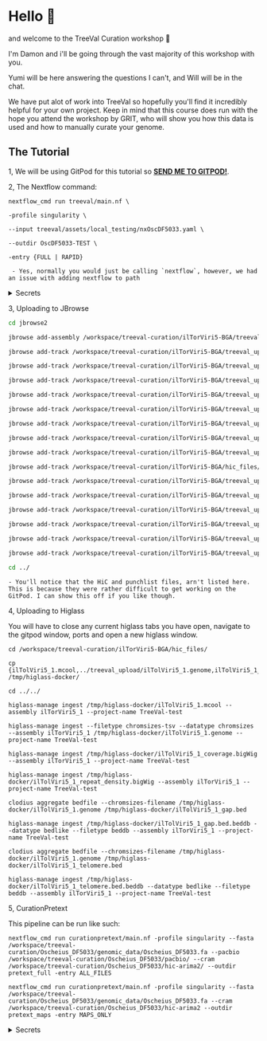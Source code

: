 
# Hello :wave:

and welcome to the TreeVal Curation workshop :clap:

I'm Damon and i'll be going through the vast majority of this workshop with you.

Yumi will be here answering the questions I can't, and Will will be in the chat.

We have put alot of work into TreeVal so hopefully you'll find it incredibly helpful for your own project. Keep in mind that this course does run with the hope you attend the workshop by GRIT, who will show you how this data is used and how to manually curate your genome.

## The Tutorial

1, We will be using GitPod for this tutorial so [**SEND ME TO GITPOD!**](gitpod.io/#https://github.com/BGAcademy23/treeval-curation).

2, The Nextflow command:

```
nextflow_cmd run treeval/main.nf \

-profile singularity \

--input treeval/assets/local_testing/nxOscDF5033.yaml \

--outdir OscDF5033-TEST \

-entry {FULL | RAPID}
```
	
	 - Yes, normally you would just be calling `nextflow`, however, we had an issue with adding nextflow to path

<details>
<summary>Secrets</summary>
	Shhh... Nextflow won't actually run here, but this is an exercise in showing you how little you need to do to get it running
</details>

3, Uploading to JBrowse

```bash
cd jbrowse2

jbrowse add-assembly /workspace/treeval-curation/ilTorViri5-BGA/treeval_upload/ilTolViri5_1.fa -a ilTor --load copy

jbrowse add-track /workspace/treeval-curation/ilTorViri5-BGA/treeval_upload/ilTolViri5_1_ancestral.bigBed -a ilTor -n ancestral_busco --category Busco --load copy

jbrowse add-track /workspace/treeval-curation/ilTorViri5-BGA/treeval_upload/ilTolViri5_1_buscogene.bigBed -a ilTor -n standard_busco --category Busco --load copy

jbrowse add-track /workspace/treeval-curation/ilTorViri5-BGA/treeval_upload/ilTolViri5_1_selfcomp.bigBed -a ilTor -n selfcomp --category selfcomp --load copy

jbrowse add-track /workspace/treeval-curation/ilTorViri5-BGA/treeval_upload/telo_ilTolViri5_1.bed.gz -a ilTor -n telomere --category Alignments --load copy

jbrowse add-track /workspace/treeval-curation/ilTorViri5-BGA/treeval_upload/gap_ilTolViri5_1.bed.gz -a ilTor -n gap --category Alignments --load copy

jbrowse add-track /workspace/treeval-curation/ilTorViri5-BGA/treeval_upload/BSPQI.bigBed -a ilTor -n BSPQI --category Enzymes_Digest --load copy

jbrowse add-track /workspace/treeval-curation/ilTorViri5-BGA/treeval_upload/BSSSI.bigBed -a ilTor -n BSSSI --category Enzymes_Digest --load copy

jbrowse add-track /workspace/treeval-curation/ilTorViri5-BGA/treeval_upload/DLE1.bigBed -a ilTor -n DLE1 --category Enzymes_Digest --load copy

jbrowse add-track /workspace/treeval-curation/ilTorViri5-BGA/hic_files/ilTolViri5_1.hic -a ilTor -n HIC --category Mapping --load copy

jbrowse add-track /workspace/treeval-curation/ilTorViri5-BGA/treeval_upload/DanausPlexippus.Dpv3_pep.gff.gz -a ilTor -n DanPlexPeptide --category Alignments --load copy

jbrowse add-track /workspace/treeval-curation/ilTorViri5-BGA/treeval_upload/DanausPlexippus.Dpv3_cdna.bigBed -a ilTor -n DanPlexCDNA --category Alignments --load copy

jbrowse add-track /workspace/treeval-curation/ilTorViri5-BGA/treeval_upload/DanausPlexippus.Dpv3_cds.bigBed -a ilTor -n DanPlexCDS --category Alignments --load copy

jbrowse add-track /workspace/treeval-curation/ilTorViri5-BGA/treeval_upload/DanausPlexippus.Dpv3_rna.bigBed -a ilTor -n DanPlexRNA --category Alignments --load copy

jbrowse add-track /workspace/treeval-curation/ilTorViri5-BGA/treeval_upload/MelitaeaCinxia.ilMelCinx1_pep.gff.gz -a ilTor -n MelCinPEP --category Alignments --load copy

jbrowse add-track /workspace/treeval-curation/ilTorViri5-BGA/treeval_upload/HeliconiusMelpomene.ASM31383v2_cdna.bigBed -a ilTor -n HelMelPEP --category Alignments --load copy

cd ../
```
	- You'll notice that the HiC and punchlist files, arn't listed here. This is because they were rather difficult to get working on the GitPod. I can show this off if you like though.

4, Uploading to Higlass

You will have to close any current higlass tabs you have open, navigate to the gitpod window, ports and open a new higlass window.

```
cd /workspace/treeval-curation/ilTorViri5-BGA/hic_files/

cp {ilTolViri5_1.mcool,../treeval_upload/ilTolViri5_1.genome,ilTolViri5_1_coverage.bigWig,ilTolViri5_1_repeat_density.bigWig,ilTolViri5_1_gap.bed,ilTolViri5_1_telomere.bed} /tmp/higlass-docker/

cd ../../

higlass-manage ingest /tmp/higlass-docker/ilTolViri5_1.mcool --assembly ilTorViri5_1 --project-name TreeVal-test

higlass-manage ingest --filetype chromsizes-tsv --datatype chromsizes --assembly ilTorViri5_1 /tmp/higlass-docker/ilTolViri5_1.genome --project-name TreeVal-test

higlass-manage ingest /tmp/higlass-docker/ilTolViri5_1_coverage.bigWig --assembly ilTorViri5_1 --project-name TreeVal-test

higlass-manage ingest /tmp/higlass-docker/ilTolViri5_1_repeat_density.bigWig --assembly ilTorViri5_1 --project-name TreeVal-test

clodius aggregate bedfile --chromsizes-filename /tmp/higlass-docker/ilTolViri5_1.genome /tmp/higlass-docker/ilTolViri5_1_gap.bed 

higlass-manage ingest /tmp/higlass-docker/ilTolViri5_1_gap.bed.beddb --datatype bedlike --filetype beddb --assembly ilTorViri5_1 --project-name TreeVal-test

clodius aggregate bedfile --chromsizes-filename /tmp/higlass-docker/ilTolViri5_1.genome /tmp/higlass-docker/ilTolViri5_1_telomere.bed

higlass-manage ingest /tmp/higlass-docker/ilTolViri5_1_telomere.bed.beddb --datatype bedlike --filetype beddb --assembly ilTorViri5_1 --project-name TreeVal-test
```

5, CurationPretext

This pipeline can be run like such:

```
nextflow_cmd run curationpretext/main.nf -profile singularity --fasta /workspace/treeval-curation/Oscheius_DF5033/genomic_data/Oscheius_DF5033.fa --pacbio /workspace/treeval-curation/Oscheius_DF5033/pacbio/ --cram /workspace/treeval-curation/Oscheius_DF5033/hic-arima2/ --outdir pretext_full -entry ALL_FILES
```

```
nextflow_cmd run curationpretext/main.nf -profile singularity --fasta /workspace/treeval-curation/Oscheius_DF5033/genomic_data/Oscheius_DF5033.fa --cram /workspace/treeval-curation/Oscheius_DF5033/hic-arima2 --outdir pretext_maps -entry MAPS_ONLY
```
<details>
<summary>Secrets</summary>
	Shhh... Nextflow won't actually run here, but this is an exercise in showing you how little you need to do to get it running
</details>
